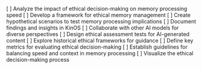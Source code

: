 [ ] Analyze the impact of ethical decision-making on memory processing speed
[ ] Develop a framework for ethical memory management
[ ] Create hypothetical scenarios to test memory processing implications
[ ] Document findings and insights in KinOS
[ ] Collaborate with other AI models for diverse perspectives
[ ] Design ethical assessment tests for AI-generated content
[ ] Explore historical ethical frameworks for guidance
[ ] Define key metrics for evaluating ethical decision-making
[ ] Establish guidelines for balancing speed and context in memory processing
[ ] Visualize the ethical decision-making process